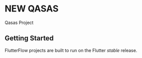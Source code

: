 # NEW QASAS

Qasas Project

## Getting Started

FlutterFlow projects are built to run on the Flutter _stable_ release.

